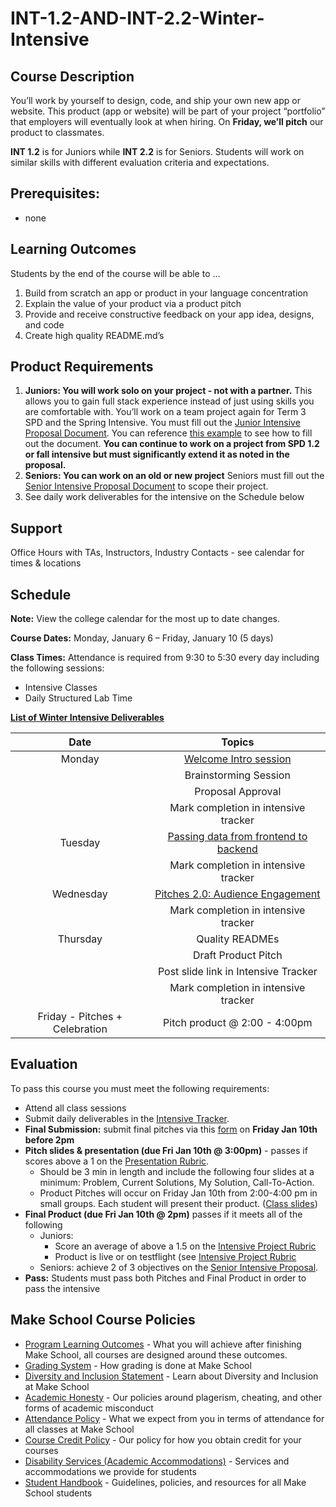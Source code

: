 # INT-1.2-AND-INT-2.2-Winter-Intensive

## Course Description

You’ll work by yourself to design, code, and ship your own new app or website. This product (app or website) will be part of your project “portfolio” that employers will eventually look at when hiring. On **Friday, we’ll pitch** our product to classmates.

**INT 1.2** is for Juniors while **INT 2.2** is for Seniors.  Students will work on similar skills with different evaluation criteria and expectations.

## Prerequisites:  

- none

## Learning Outcomes

Students by the end of the course will be able to ...

1. Build from scratch an app or product in your language concentration
1. Explain the value of your product via a product pitch
1. Provide and receive constructive feedback on your app idea, designs, and code
1. Create high quality README.md’s


## Product Requirements

1. **Juniors: You will work solo on your project - not with a partner.** This allows you to gain full stack experience instead of just using skills you are comfortable with. You’ll work on a team project again for Term 3 SPD and the Spring Intensive. You must fill out the [Junior Intensive Proposal Document](https://make.sc/junior-int-proposal). You can reference [this example](https://make.sc/junior-int-proposal-example) to see how to fill out the document. **You can continue to work on a project from SPD 1.2 or fall intensive but must significantly extend it as noted in the proposal.**
1. **Seniors: You can work on an old or new project** Seniors must fill out the [Senior Intensive Proposal Document](https://make.sc/senior-int-proposal) to scope their project.
1. See daily work deliverables for the intensive on the Schedule below

## Support

Office Hours with TAs, Instructors, Industry Contacts - see calendar for times & locations

## Schedule

**Note:** View the college calendar for the most up to date changes.

**Course Dates:** Monday, January 6 – Friday, January 10 (5 days)

**Class Times:**
Attendance is required from 9:30 to 5:30 every day including the following sessions:
- Intensive Classes
- Daily Structured Lab Time

**[List of Winter Intensive Deliverables](https://docs.google.com/spreadsheets/d/1Hb2Aysl4dtjrcBzkttLuZOBwduV6Rh8F9OMyn-o65Jk/edit#gid=0)**

|          Date          |                 Topics                  |
|:----------------------:|:---------------------------------------:|
| Monday           | [Welcome Intro session](https://docs.google.com/presentation/d/1gSaa8Hx7qjINCvQoRb6ISF92tMLtydb1sa8emSCcHIE/edit#slide=id.g764242cbcd_0_32) |
|                  | Brainstorming Session |
|                  | Proposal Approval  |
|                  | Mark completion in intensive tracker |
| Tuesday          | [Passing data from frontend to backend](https://docs.google.com/presentation/d/1G-Utug-zMySUgSMj0Q6drARwBk3gMY5WMrYFE-jiHrM)  |
|                  | Mark completion in intensive tracker |
| Wednesday        | [Pitches 2.0: Audience Engagement](https://docs.google.com/presentation/d/1pwUefBG8C-WjebEYp0bzLc3OPYgFu5ZNivCAl_FPutE/edit#slide=id.g4d412370b7_0_91) |
|                  | Mark completion in intensive tracker |
| Thursday         | Quality READMEs |
|                   | Draft Product Pitch |
|                   | Post slide link in Intensive Tracker |
|                   | Mark completion in intensive tracker |
| Friday - Pitches + Celebration       | Pitch product @ 2:00 - 4:00pm |

## Evaluation
To pass this course you must meet the following requirements:

- Attend all class sessions
- Submit daily deliverables in the [Intensive Tracker](https://docs.google.com/spreadsheets/d/1Hb2Aysl4dtjrcBzkttLuZOBwduV6Rh8F9OMyn-o65Jk/edit#gid=0). 
- **Final Submission:** submit final pitches via this [form](https://docs.google.com/forms/d/e/1FAIpQLSfuUibo3pzPAF8I4Y_JU8stcgaMQNJ6dPuRSOhUlueq-mKoHw/viewform?usp=sf_link) on **Friday Jan 10th before 2pm**
- **Pitch slides & presentation (due Fri Jan 10th @ 3:00pm)** - passes if scores above a 1 on the [Presentation Rubric](https://docs.google.com/document/d/1WTLcZNyvRGYDz5L8Kr8a0ILbFAyr92u85paoqGFjxPg/edit).
    - Should be 3 min in length and include the following four slides at a minimum: Problem, Current Solutions, My Solution, Call-To-Action.
    - Product Pitches will occur on Friday Jan 10th from 2:00-4:00 pm in small groups. Each student will present their product. ([Class slides](https://docs.google.com/presentation/d/1pwUefBG8C-WjebEYp0bzLc3OPYgFu5ZNivCAl_FPutE/edit#slide=id.g4d412370b7_0_63))
- **Final Product (due Fri Jan 10th @ 2pm)** passes if it meets all of the following 
    - Juniors: 
        - Score an average of above a 1.5 on the [Intensive Project Rubric](https://docs.google.com/document/d/1IOQDmohLBEBT-hyr-2vgw1mbZUNsq3fHxVfH0oRmVt0/edit) 
        - Product is live or on testflight (see [Intensive Project Rubric](https://docs.google.com/document/d/1IOQDmohLBEBT-hyr-2vgw1mbZUNsq3fHxVfH0oRmVt0/edit)
    - Seniors: achieve 2 of 3 objectives on the [Senior Intensive Proposal](https://docs.google.com/document/d/1pZh24HKYJlB7uuVZB1C8KNeBNC2VdzD8X87PVHwXpqU/edit).
- **Pass:** Students must pass both Pitches and Final Product in order to pass the intensive

## Make School Course Policies

- [Program Learning Outcomes](https://make.sc/program-learning-outcomes) - What you will achieve after finishing Make School, all courses are designed around these outcomes.
- [Grading System](https://make.sc/grading-system) - How grading is done at Make School
- [Diversity and Inclusion Statement](https://make.sc/diversity-and-inclusion-statement) - Learn about Diversity and Inclusion at Make School
- [Academic Honesty](https://make.sc/academic-honesty-policy) - Our policies around plagerism, cheating, and other forms of academic misconduct 
- [Attendance Policy](https://make.sc/attendance-policy) - What we expect from you in terms of attendance for all classes at Make School
- [Course Credit Policy](https://make.sc/course-credit-policy) - Our policy for how you obtain credit for your courses
- [Disability Services (Academic Accommodations)](https://make.sc/disability-services) - Services and accommodations we provide for students
- [Student Handbook](https://make.sc/student-handbook) - Guidelines, policies, and resources for all Make School students

[Lesson 1]: Lessons/01-User-Stories-And-Sprint-Planning.md
[Lesson 2]: Lessons/02-Wireframe-Feedback.md
[Lesson 3]: Lessons/03-Product-Pitches.md
